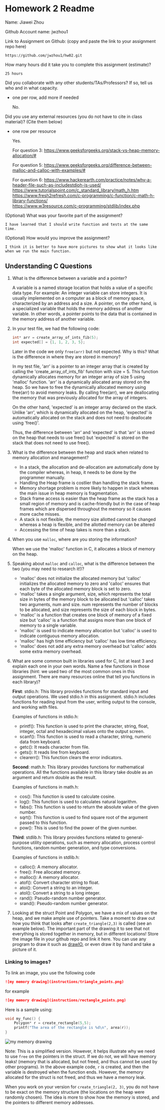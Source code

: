 # Homework 2 Readme
Name: Jiawei Zhou

Github Account name: jwzhou1

Link to Assignment on Github: (copy and paste the link to your assignment repo here)

    https://github.com/jwzhou1/hw02.git

How many hours did it take you to complete this assignment (estimate)? 

    25 hours

Did you collaborate with any other students/TAs/Professors? If so, tell us who and in what capacity.  
- one per row, add more if needed

    No.


Did you use any external resources (you do not have to cite in class material)? (Cite them below)  
- one row per resource

    Yes. 

    For question 3:
    https://www.geeksforgeeks.org/stack-vs-heap-memory-allocation/#

    For question 5:
    https://www.geeksforgeeks.org/difference-between-malloc-and-calloc-with-examples/#

    For question 6:
    https://www.hackerearth.com/practice/notes/why-a-header-file-such-as-includestdioh-is-used/  
    https://www.tutorialspoint.com/c_standard_library/math_h.htm  
    https://www.fresh2refresh.com/c-programming/c-function/c-math-h-library-functions/  
    https://www.w3resource.com/c-programming/stdlib/index.php  


(Optional) What was your favorite part of the assignment? 

    I have learned that I should write function and tests at the same time.

(Optional) How would you improve the assignment? 

    I think it is better to have more pictures to show what it looks like when we run the main function.

## Understanding C Questions

1. What is the difference between a variable and a pointer?

    A variable is a named storage location that holds a value of a specific data type. For example: An integer variable can store integers. It is usually implemented on a computer as a block of memory space, characterized by an address and a size. A pointer, on the other hand, is a specialized variable that holds the memory address of another variable. In other words, a pointer points to the data that is contained in the memory address of another variable.

2. In your test file, we had the following code:
    
    ```c
    int* arr = create_array_of_ints_fib(5);
    int expected[] = {1, 1, 2, 3, 5};
    ```
    Later in the code we only `free(arr)` but not expected. Why is this? What is the difference in where they are stored in memory?

    In my test file, 'arr' is a pointer to an integer array that is created by calling the 'create_array_of_ints_fib' function with size = 5. This function dynamically allocates memory for an integer array of size 5 using 'malloc' function. 'arr' is a dynamically allocated array stored on the heap. So we have to free the dynamically allocated memory using free(arr) to avoid memory leaks. By calling free(arr), we are deallocating the memory that was previously allocated for the array of integers.

    On the other hand, 'expected' is an integer array declared on the stack. Unlike 'arr', which is dynamically allocated on the heap, 'expected' is automatically allocated on the stack and does not need to deallocate using 'free()'.

    Thus, the difference between 'arr' and 'expected' is that 'arr' is stored on the heap that needs to use free() but 'expected' is stored on the stack that does not need to use free().


3. What is the difference between the heap and stack when related to memory allocation and management?

    * In a stack, the allocation and de-allocation are automatically done by the compiler whereas, in heap, it needs to be done by the programmer manually.
    * Handling the Heap frame is costlier than handling the stack frame.
    * Memory shortage problem is more likely to happen in stack whereas the main issue in heap memory is fragmentation.
    * Stack frame access is easier than the heap frame as the stack has a small region of memory and is cache-friendly but in the case of heap frames which are dispersed throughout the memory so it causes more cache misses.
    * A stack is not flexible, the memory size allotted cannot be changed whereas a heap is flexible, and the allotted memory can be altered
    * Accessing the time of heap takes is more than a stack.

4. When you use `malloc`, where are you storing the information?

    When we use the 'malloc' function in C, it allocates a block of memory on the heap.

5. Speaking about `malloc` and `calloc`, what is the difference between the two (you may need to research it!)?

    * 'malloc' does not initialize the allocated memory but 'calloc' initializes the allocated memory to zero and 'calloc' ensures that each byte of the allocated memory block is set to zero.
    * 'malloc' takes a single argument, size, which represents the total size in bytes of the memory block to be allocated but 'calloc' takes two arguments, num and size. num represents the number of blocks to be allocated, and size represents the size of each block in bytes. 
    * 'malloc' is a function that creates one block of memory of a fixed size but 'calloc' is a function that assigns more than one block of memory to a single variable.
    * 'malloc' is used to indicate memory allocation but 'calloc' is used to indicate contiguous memory allocation.
    * 'malloc' has high time efficiency but 'calloc' has low time efficiency.
    * 'malloc' does not add any extra memory overhead but 'calloc' adds some extra memory overhead.

6. What are some common built in libraries used for C, list at least 3 and explain each one in your own words. Name a few functions in those libraries (hint: we used two of the most common ones in this assignment. There are many resources online that tell you functions in each library)?

    **First**: stdio.h: This library provides functions for standard input and output operations. We used stdio.h in this assignment. stdio.h includes functions for reading input from the user, writing output to the console, and working with files.

    Examples of functions in stdio.h:
    * printf(): This function is used to print the character, string, float, integer, octal and hexadecimal values onto the output screen.  
    * scanf(): This function is used to read a character, string, numeric data from keyboard.  
    * getc(): It reads character from file.  
    * gets(): It reads line from keyboard.  
    * clearerr(): This function clears the error indicators.  

    **Second**: math.h: This library provides functions for mathematical operations. All the functions available in this library take double as an argument and return double as the result.

    Examples of functions in math.h:
    * cos(): This function is used to calculate cosine.  
    * log(): This function is used to calculates natural logarithm.  
    * fabs(): This function is used to return the absolute value of the given number.  
    * sqrt(): This function is used to find square root of the argument passed to this function.  
    * pow(): This is used to find the power of the given number.  

    **Third**: stdlib.h: This library provides functions related to general-purpose utility operations, such as memory allocation, process control functions, random number generation, and type conversions.

    Examples of functions in stdlib.h:
    * calloc(): A memory allocator.
    * free(): Free allocated memory.
    * malloc(): A memory allocator.
    * atof(): Convert character string to float.
    * atoi(): Convert a string to an integer.
    * atol(): Convert a string to a long integer.
    * rand(): Pseudo-random number generator.
    * srand(): Pseudo-random number generator.


7. Looking at the struct Point and Polygon, we have a mix of values on the heap, and we make ample use of pointers. Take a moment to draw out how you think that looks after `create_triangle(2,3)` is called (see an example below). The important part of the drawing it to see that not everything is stored together in memory, but in different locations! Store the image file in your github repo and link it here. You can use any program to draw it such as [drawIO](https://app.diagrams.net/), or even draw it by hand and take a picture of it. 





### Linking to images?
To link an image, you use the following code

```markdown
![my memory drawing](instructions/triangle_points.png)
```
for example
```markdown
![my memory drawing](instructions/rectangle_points.png)
```


Here is a sample using: 
```c
void my_func() {
    Polygon* r = create_rectangle(5,5);
    printf("The area of the rectangle is %d\n", area(r));
}
```

![my memory drawing](instructions/rectangle_points.png)

Note: This is a simplified version. However, it helps illustrate why we need to use `free` on the pointers in the struct. If we do not, we will have memory leaks! (memory that is allocated, but not freed, and thus cannot be used by other programs). In the above example code, `r` is created, and then the variable is destroyed when the function ends. However, the memory allocated for the struct is not freed, and thus we have a memory leak.

When you work on your version for `create_triangle(2, 3)`, you do not have to be exact on the memory structure (the locations on the heap were randomly chosen). The idea is more to show how the memory is stored, and the pointers to different memory addresses. 

